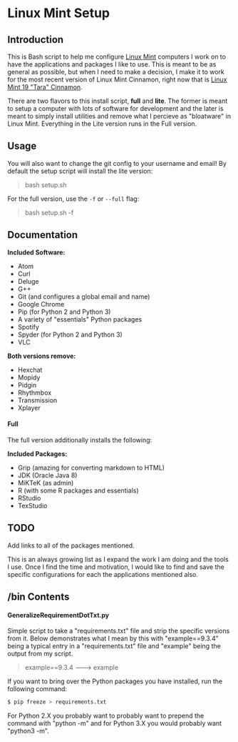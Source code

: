 # Linux Mint Setup

## Introduction

This is Bash script to help me configure [Linux Mint](https://www.linuxmint.com/) computers I work on to have the applications and packages I like to use. This is meant to be as general as possible, but when I need to make a decision, I make it to work for the most recent version of Linux Mint Cinnamon, right now that is [Linux Mint 19 "Tara" Cinnamon](https://www.linuxmint.com/edition.php?id=254).

There are two flavors to this install script, **full** and **lite**. The former is meant to setup a computer with lots of software for development and the later is meant to simply install utilities and remove what I percieve as "bloatware" in Linux Mint. Everything in the Lite version runs in the Full version.


## Usage

You will also want to change the git config to your username and email! By default the setup script will install the lite version:

> bash setup.sh

For the full version, use the `-f` or `--full` flag:

> bash setup.sh -f


## Documentation

**Included Software:**
* Atom
* Curl
* Deluge
* G++
* Git (and configures a global email and name)
* Google Chrome
* Pip (for Python 2 and Python 3)
* A variety of "essentials" Python packages
* Spotify
* Spyder (for Python 2 and Python 3)
* VLC

**Both versions remove:**
* Hexchat
* Mopidy
* Pidgin
* Rhythmbox
* Transmission
* Xplayer

#### Full

The full version additionally installs the following:

**Included Packages:**
* Grip (amazing for converting markdown to HTML)
* JDK (Oracle Java 8)
* MiKTeK (as admin)
* R (with some R packages and essentials)
* RStudio
* TexStudio

## TODO

Add links to all of the packages mentioned.

This is an always growing list as I expand the work I am doing and the tools I use. Once I find the time and motivation, I would like to find and save the specific configurations for each the applications mentioned also.

## /bin Contents

#### GeneralizeRequirementDotTxt.py

Simple script to take a "requirements.txt" file and strip the specific versions from it. Below demonstrates what I mean by this with "example==9.3.4" being a typical entry in a "requirements.txt" file and "example" being the output from my script.

> example==9.3.4 ---> example

If you want to bring over the Python packages you have installed, run the following command:

```bash
$ pip freeze > requirements.txt
```

For Python 2.X you probably want to probably want to prepend the command with "python -m" and for Python 3.X you would probably want "python3 -m".
